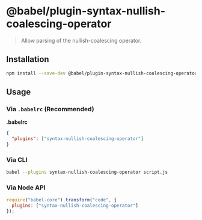 # @babel/plugin-syntax-nullish-coalescing-operator

> Allow parsing of the nullish-coalescing operator.

## Installation

```sh
npm install --save-dev @babel/plugin-syntax-nullish-coalescing-operator
```

## Usage

### Via `.babelrc` (Recommended)

**.babelrc**

```json
{
  "plugins": ["syntax-nullish-coalescing-operator"]
}
```

### Via CLI

```sh
babel --plugins syntax-nullish-coalescing-operator script.js
```

### Via Node API

```javascript
require("babel-core").transform("code", {
  plugins: ["syntax-nullish-coalescing-operator"]
});
```
